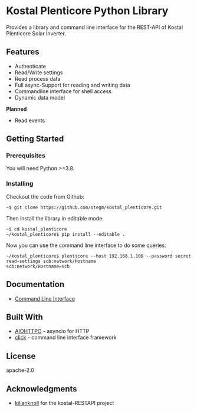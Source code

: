 # Kostal Plenticore Python Library

Provides a library and command line interface for the REST-API of Kostal Plenticore Solar Inverter.

## Features

* Authenticate
* Read/Write settings
* Read process data
* Full async-Support for reading and writing data
* Commandline interface for shell access
* Dynamic data model

**Planned**
* Read events


## Getting Started

### Prerequisites

You will need Python >=3.8.

### Installing

Checkout the code from Github:

```shell script
~$ git clone https://github.com/stegm/kostal_plenticore.git
```

Then install the library in editable mode.

```shell script
~$ cd kostal_plenticore
~/kostal_plenticore$ pip install --editable . 
```

Now you can use the command line interface to do some queries:

```shell script
~/kostal_plenticore$ plenticore --host 192.168.1.100 --password secret read-settings scb:network/Hostname
scb:network/Hostname=scb
```

## Documentation

*  [Command Line Interface](doc/command_line.md)

## Built With

* [AIOHTTPO](https://docs.aiohttp.org/en/stable/) - asyncio for HTTP
* [click](https://click.palletsprojects.com/) - command line interface framework

## License

apache-2.0

## Acknowledgments

* [kilianknoll](https://github.com/kilianknoll) for the kostal-RESTAPI project 
